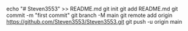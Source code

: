 echo "# Steven3553" >> README.md
git init
git add README.md
git commit -m "first commit"
git branch -M main
git remote add origin https://github.com/Steven3553/Steven3553.git
git push -u origin main

